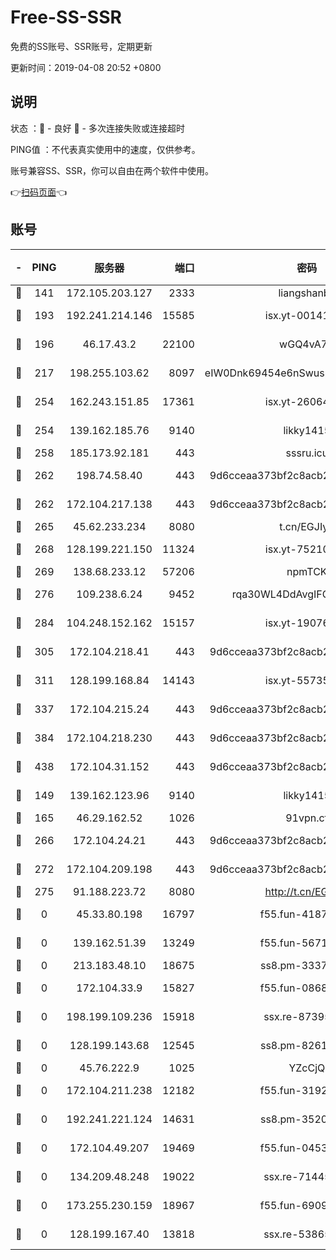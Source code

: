 # Free-SS-SSR

免费的SS账号、SSR账号，定期更新

更新时间：2019-04-08 20:52 +0800

## 说明

状态     ：🙂 - 良好 🙁 - 多次连接失败或连接超时

PING值   ：不代表真实使用中的速度，仅供参考。

账号兼容SS、SSR，你可以自由在两个软件中使用。

👉[扫码页面](https://liesauer.github.io/Free-SS-SSR/)👈

## 账号

|-|PING|服务器|端口|密码|加密方式|区域|
|:----:|:----:|:-----:|-----:|:----:|:----:|:----:|
|🙂|141|172.105.203.127|2333|liangshanbo|chacha20|JP|
|🙂|193|192.241.214.146|15585|isx.yt-00141221|aes-256-cfb|US|
|🙂|196|46.17.43.2|22100|wGQ4vA7D|aes-256-gcm|RU|
|🙂|217|198.255.103.62|8097|eIW0Dnk69454e6nSwuspv9DmS201tQ0D|aes-256-cfb|US|
|🙂|254|162.243.151.85|17361|isx.yt-26064605|aes-256-cfb|US|
|🙂|254|139.162.185.76|9140|likky1415|aes-256-cfb|DE|
|🙂|258|185.173.92.181|443|sssru.icu|rc4-md5|RU|
|🙂|262|198.74.58.40|443|9d6cceaa373bf2c8acb22e60b6a58be6|aes-256-cfb|US|
|🙂|262|172.104.217.138|443|9d6cceaa373bf2c8acb22e60b6a58be6|aes-256-cfb|US|
|🙂|265|45.62.233.234|8080|t.cn/EGJIyrl|rc4-md5|CA|
|🙂|268|128.199.221.150|11324|isx.yt-75210873|aes-256-cfb|SG|
|🙂|269|138.68.233.12|57206|npmTCK|rc4-md5|US|
|🙂|276|109.238.6.24|9452|rqa30WL4DdAvgIFG6Fs3znzTa|aes-256-cfb|FR|
|🙂|284|104.248.152.162|15157|isx.yt-19076335|aes-256-cfb|SG|
|🙂|305|172.104.218.41|443|9d6cceaa373bf2c8acb22e60b6a58be6|aes-256-cfb|US|
|🙂|311|128.199.168.84|14143|isx.yt-55735474|aes-256-cfb|SG|
|🙂|337|172.104.215.24|443|9d6cceaa373bf2c8acb22e60b6a58be6|aes-256-cfb|US|
|🙂|384|172.104.218.230|443|9d6cceaa373bf2c8acb22e60b6a58be6|aes-256-cfb|US|
|🙂|438|172.104.31.152|443|9d6cceaa373bf2c8acb22e60b6a58be6|aes-256-cfb|US|
|🙂|149|139.162.123.96|9140|likky1415|aes-256-cfb|JP|
|🙂|165|46.29.162.52|1026|91vpn.cf|rc4-md5|RU|
|🙂|266|172.104.24.21|443|9d6cceaa373bf2c8acb22e60b6a58be6|aes-256-cfb|US|
|🙂|272|172.104.209.198|443|9d6cceaa373bf2c8acb22e60b6a58be6|aes-256-cfb|US|
|🙂|275|91.188.223.72|8080|http://t.cn/EGJIyrl|rc4-md5|RU|
|🙁|0|45.33.80.198|16797|f55.fun-41876609|aes-256-cfb|US|
|🙁|0|139.162.51.39|13249|f55.fun-56718065|aes-256-cfb|SG|
|🙁|0|213.183.48.10|18675|ss8.pm-33373916|rc4-md5|RU|
|🙁|0|172.104.33.9|15827|f55.fun-08683608|aes-256-cfb|SG|
|🙁|0|198.199.109.236|15918|ssx.re-87395582|aes-256-cfb|US|
|🙁|0|128.199.143.68|12545|ss8.pm-82618687|aes-256-cfb|SG|
|🙁|0|45.76.222.9|1025|YZcCjQ|rc4-md5|JP|
|🙁|0|172.104.211.238|12182|f55.fun-31928569|aes-256-cfb|US|
|🙁|0|192.241.221.124|14631|ss8.pm-35207592|aes-256-cfb|US|
|🙁|0|172.104.49.207|19469|f55.fun-04534559|aes-256-cfb|SG|
|🙁|0|134.209.48.248|19022|ssx.re-71445083|aes-256-cfb|US|
|🙁|0|173.255.230.159|18967|f55.fun-69097414|aes-256-cfb|US|
|🙁|0|128.199.167.40|13818|ssx.re-53865653|aes-256-cfb|SG|
